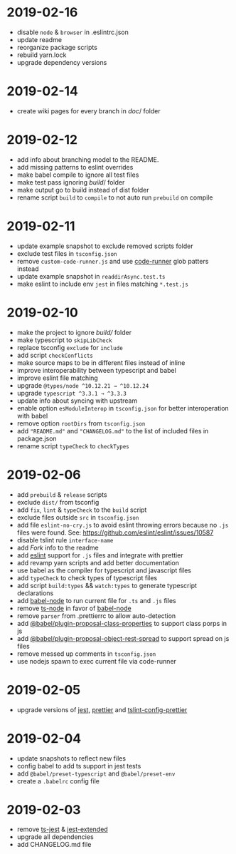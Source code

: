 # 2019-02-16

- disable `node` & `browser` in .eslintrc.json
- update readme
- reorganize package scripts
- rebuild yarn.lock
- upgrade dependency versions

# 2019-02-14

- create wiki pages for every branch in _doc_/ folder

# 2019-02-12

- add info about branching model to the README.
- add missing patterns to eslint overrides
- make babel compile to ignore all test files
- make test pass ignoring _build_/ folder
- make output go to build instead of dist folder
- rename script `build` to `compile` to not auto run `prebuild` on compile

# 2019-02-11

- update example snapshot to exclude removed scripts folder
- exclude test files in `tsconfig.json`
- remove `custom-code-runner.js` and use [code-runner] glob patters instead
- update example snapshot in `readdirAsync.test.ts`
- make eslint to include env `jest` in files matching `*.test.js`

[code-runner]: https://marketplace.visualstudio.com/items?itemName=formulahendry.code-runner

# 2019-02-10

- make the project to ignore _build/_ folder
- make typescript to `skipLibCheck`
- replace tsconfig `exclude` for `include`
- add script `checkConflicts`
- make source maps to be in different files instead of inline
- improve interoperability between typescript and babel
- improve eslint file matching
- upgrade `@types/node ^10.12.21 → ^10.12.24`
- upgrade `typescript ^3.3.1 → ^3.3.3`
- update info about syncing with upstream
- enable option `esModuleInterop` in `tsconfig.json` for better interoperation
  with babel
- remove option `rootDirs` from `tsconfig.json`
- add `"README.md"` and `"CHANGELOG.md"` to the list of included files in
  package.json
- rename script `typeCheck` to `checkTypes`

# 2019-02-06

- add `prebuild` & `release` scripts
- exclude `dist/` from tsconfig
- add `fix`, `lint` & `typeCheck` to the `build` script
- exclude files outside `src` in `tsconfig.json`
- add file `eslint-no-cry.js` to avoid eslint throwing errors because no `.js`
  files were found. See: https://github.com/eslint/eslint/issues/10587
- disable tslint rule `interface-name`
- add _Fork_ info to the readme
- add [eslint] support for `.js` files and integrate with prettier
- add revamp yarn scripts and add better documentation
- use babel as the compiler for typescript and javascript files
- add `typeCheck` to check types of typescript files
- add script `build:types` && `watch:types` to generate typescript declarations
- add [babel-node] to run current file for `.ts` and `.js` files
- remove [ts-node] in favor of [babel-node]
- remove `parser` from .prettierrc to allow auto-detection
- add [@babel/plugin-proposal-class-properties] to support class porps in js
- add [@babel/plugin-proposal-object-rest-spread] to support spread on js files
- remove messed up comments in `tsconfig.json`
- use nodejs spawn to exec current file via code-runner

[eslint]: https://eslint.org/

# 2019-02-05

- upgrade versions of [jest], [prettier] and [tslint-config-prettier]

# 2019-02-04

- update snapshots to reflect new files
- config babel to add ts support in jest tests
- add `@babel/preset-typescript` and `@babel/preset-env`
- create a `.babelrc` config file

# 2019-02-03

- remove [ts-jest] & [jest-extended]
- upgrade all dependencies
- add CHANGELOG.md file

[ts-jest]: https://github.com/kulshekhar/ts-jest
[jest-extended]: https://github.com/jest-community/jest-extended
[jest]: https://jestjs.io/
[prettier]: https://prettier.io/
[tslint-config-prettier]: https://github.com/prettier/tslint-config-prettier
[ts-node]: https://github.com/TypeStrong/ts-node
[babel-node]: https://babeljs.io/docs/en/babel-node
[@babel/plugin-proposal-class-properties]: https://babeljs.io/docs/en/next/babel-plugin-proposal-class-properties.html
[@babel/plugin-proposal-object-rest-spread]: https://babeljs.io/docs/en/babel-plugin-proposal-object-rest-spread

